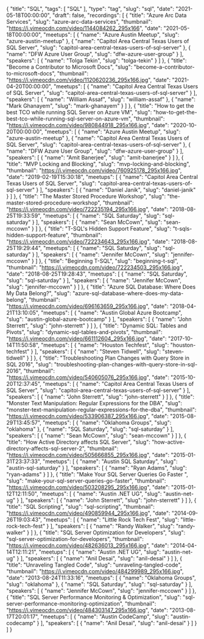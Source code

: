 {
  "title": "SQL",
  "tags": [
    "SQL"
  ],
  "type": "tag",
  "slug": "sql",
  "date": "2021-05-18T00:00:00",
  "draft": false,
  "recordings": [
    {
      "title": "Azure Arc Data Services",
      "slug": "azure-arc-data-services",
      "thumbnail": "https://i.vimeocdn.com/video/1144084262_295x166",
      "date": "2021-05-18T00:00:00",
      "meetups": [
        {
          "name": "Azure Austin Meetup",
          "slug": "azure-austin-meetup"
        },
        {
          "name": "Capitol Area Central Texas Users of SQL Server",
          "slug": "capitol-area-central-texas-users-of-sql-server"
        },
        {
          "name": "DFW Azure User Group",
          "slug": "dfw-azure-user-group"
        }
      ],
      "speakers": [
        {
          "name": "Tolga Tekin",
          "slug": "tolga-tekin"
        }
      ]
    },
    {
      "title": "Become a Contributor to Microsoft Docs",
      "slug": "become-a-contributor-to-microsoft-docs",
      "thumbnail": "https://i.vimeocdn.com/video/1120620236_295x166.jpg",
      "date": "2021-04-20T00:00:00",
      "meetups": [
        {
          "name": "Capitol Area Central Texas Users of SQL Server",
          "slug": "capitol-area-central-texas-users-of-sql-server"
        }
      ],
      "speakers": [
        {
          "name": "William Assaf",
          "slug": "william-assaf"
        },
        {
          "name": "Mark Ghanayem",
          "slug": "mark-ghanayem"
        }
      ]
    },
    {
      "title": "How to get the best TCO while running SQL Server on Azure VM",
      "slug": "how-to-get-the-best-tco-while-running-sql-server-on-azure-vm",
      "thumbnail": "https://i.vimeocdn.com/video/980844918_295x166.jpg",
      "date": "2020-10-20T00:00:00",
      "meetups": [
        {
          "name": "Azure Austin Meetup",
          "slug": "azure-austin-meetup"
        },
        {
          "name": "Capitol Area Central Texas Users of SQL Server",
          "slug": "capitol-area-central-texas-users-of-sql-server"
        },
        {
          "name": "DFW Azure User Group",
          "slug": "dfw-azure-user-group"
        }
      ],
      "speakers": [
        {
          "name": "Amit Banerjee",
          "slug": "amit-banerjee"
        }
      ]
    },
    {
      "title": "MVP Locking and Blocking",
      "slug": "mvp-locking-and-blocking",
      "thumbnail": "https://i.vimeocdn.com/video/760925178_295x166.jpg",
      "date": "2019-02-19T15:30:18",
      "meetups": [
        {
          "name": "Capitol Area Central Texas Users of SQL Server",
          "slug": "capitol-area-central-texas-users-of-sql-server"
        }
      ],
      "speakers": [
        {
          "name": "Daniel Janik",
          "slug": "daniel-janik"
        }
      ]
    },
    {
      "title": "The Master Stored Procedure Workshop",
      "slug": "the-master-stored-procedure-workshop",
      "thumbnail": "https://i.vimeocdn.com/video/722235194_295x166.jpg",
      "date": "2018-08-25T19:33:59",
      "meetups": [
        {
          "name": "SQL Saturday",
          "slug": "sql-saturday"
        }
      ],
      "speakers": [
        {
          "name": "Sean McCown",
          "slug": "sean-mccown"
        }
      ]
    },
    {
      "title": "T-SQL's Hidden Support Feature",
      "slug": "t-sqls-hidden-support-feature",
      "thumbnail": "https://i.vimeocdn.com/video/722234643_295x166.jpg",
      "date": "2018-08-25T19:29:44",
      "meetups": [
        {
          "name": "SQL Saturday",
          "slug": "sql-saturday"
        }
      ],
      "speakers": [
        {
          "name": "Jennifer McCown",
          "slug": "jennifer-mccown"
        }
      ]
    },
    {
      "title": "Beginning T-SQL",
      "slug": "beginning-t-sql",
      "thumbnail": "https://i.vimeocdn.com/video/722234503_295x166.jpg",
      "date": "2018-08-25T19:28:43",
      "meetups": [
        {
          "name": "SQL Saturday",
          "slug": "sql-saturday"
        }
      ],
      "speakers": [
        {
          "name": "Jennifer McCown",
          "slug": "jennifer-mccown"
        }
      ]
    },
    {
      "title": "Azure SQL Database: Where Does My Data Belong?",
      "slug": "azure-sql-database-where-does-my-data-belong",
      "thumbnail": "https://i.vimeocdn.com/video/696163659_295x166.jpg",
      "date": "2018-04-21T13:10:05",
      "meetups": [
        {
          "name": "Austin Global Azure Bootcamp",
          "slug": "austin-global-azure-bootcamp"
        }
      ],
      "speakers": [
        {
          "name": "John Sterrett",
          "slug": "john-sterrett"
        }
      ]
    },
    {
      "title": "Dynamic SQL: Tables and Pivots",
      "slug": "dynamic-sql-tables-and-pivots",
      "thumbnail": "https://i.vimeocdn.com/video/661112604_295x166.jpg",
      "date": "2017-10-14T11:50:58",
      "meetups": [
        {
          "name": "Houston Techfest",
          "slug": "houston-techfest"
        }
      ],
      "speakers": [
        {
          "name": "Steven Tidwell",
          "slug": "steven-tidwell"
        }
      ]
    },
    {
      "title": "Troubleshooting Plan Changes with Query Store in SQL 2016",
      "slug": "troubleshooting-plan-changes-with-query-store-in-sql-2016",
      "thumbnail": "https://i.vimeocdn.com/video/540605076_295x166.jpg",
      "date": "2015-10-20T12:37:45",
      "meetups": [
        {
          "name": "Capitol Area Central Texas Users of SQL Server",
          "slug": "capitol-area-central-texas-users-of-sql-server"
        }
      ],
      "speakers": [
        {
          "name": "John Sterrett",
          "slug": "john-sterrett"
        }
      ]
    },
    {
      "title": "Monster Text Manipulation: Regular Expressions for the DBA",
      "slug": "monster-text-manipulation-regular-expressions-for-the-dba",
      "thumbnail": "https://i.vimeocdn.com/video/533906387_295x166.jpg",
      "date": "2015-08-29T13:45:57",
      "meetups": [
        {
          "name": "Oklahoma Groups",
          "slug": "oklahoma"
        },
        {
          "name": "SQL Saturday",
          "slug": "sql-saturday"
        }
      ],
      "speakers": [
        {
          "name": "Sean McCown",
          "slug": "sean-mccown"
        }
      ]
    },
    {
      "title": "How Active Directory affects SQL Server",
      "slug": "how-active-directory-affects-sql-server-2",
      "thumbnail": "https://i.vimeocdn.com/video/505666855_295x166.jpg",
      "date": "2015-01-31T23:37:33",
      "meetups": [
        {
          "name": "Austin SQL Saturday",
          "slug": "austin-sql-saturday"
        }
      ],
      "speakers": [
        {
          "name": "Ryan Adams",
          "slug": "ryan-adams"
        }
      ]
    },
    {
      "title": "Make Your SQL Server Queries Go Faster ",
      "slug": "make-your-sql-server-queries-go-faster",
      "thumbnail": "https://i.vimeocdn.com/video/503208295_295x166.jpg",
      "date": "2015-01-12T12:11:50",
      "meetups": [
        {
          "name": "Austin .NET UG",
          "slug": "austin-net-ug"
        }
      ],
      "speakers": [
        {
          "name": "John Sterrett",
          "slug": "john-sterrett"
        }
      ]
    },
    {
      "title": "SQL Scripting",
      "slug": "sql-scripting",
      "thumbnail": "https://i.vimeocdn.com/video/490859944_295x166.jpg",
      "date": "2014-09-26T19:03:43",
      "meetups": [
        {
          "name": "Little Rock Tech Fest",
          "slug": "little-rock-tech-fest"
        }
      ],
      "speakers": [
        {
          "name": "Randy Walker",
          "slug": "randy-walker"
        }
      ]
    },
    {
      "title": "SQL Server Optimization for Developers",
      "slug": "sql-server-optimization-for-developers",
      "thumbnail": "https://i.vimeocdn.com/video/482636013_295x166.jpg",
      "date": "2014-04-14T12:11:21",
      "meetups": [
        {
          "name": "Austin .NET UG",
          "slug": "austin-net-ug"
        }
      ],
      "speakers": [
        {
          "name": "Anil Desai",
          "slug": "anil-desai"
        }
      ]
    },
    {
      "title": "Unraveling Tangled Code",
      "slug": "unraveling-tangled-code",
      "thumbnail": "https://i.vimeocdn.com/video/484299989_295x166.jpg",
      "date": "2013-08-24T11:33:16",
      "meetups": [
        {
          "name": "Oklahoma Groups",
          "slug": "oklahoma"
        },
        {
          "name": "SQL Saturday",
          "slug": "sql-saturday"
        }
      ],
      "speakers": [
        {
          "name": "Jennifer McCown",
          "slug": "jennifer-mccown"
        }
      ]
    },
    {
      "title": "SQL Server Performance Monitoring & Optimization",
      "slug": "sql-server-performance-monitoring-optimization",
      "thumbnail": "https://i.vimeocdn.com/video/484303147_295x166.jpg",
      "date": "2013-08-17T20:01:17",
      "meetups": [
        {
          "name": "Austin CodeCamp",
          "slug": "austin-codecamp"
        }
      ],
      "speakers": [
        {
          "name": "Anil Desai",
          "slug": "anil-desai"
        }
      ]
    }
  ]
}